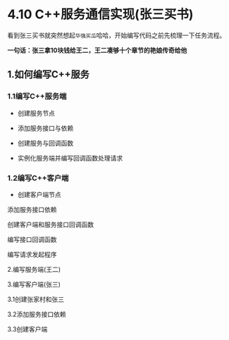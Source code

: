 # 4.10 C++服务通信实现(张三买书)

看到张三买书就突然想起`华强买瓜`哈哈，开始编写代码之前先梳理一下任务流程。

**一句话：张三拿10块钱给王二，王二凑够十个章节的艳娘传奇给他**

## 1.如何编写C++服务

### 1.1编写C++服务端

- 创建服务节点

- 添加服务接口与依赖

- 创建服务与回调函数

- 实例化服务端并编写回调函数处理请求

### 1.2编写C++客户端

- 创建客户端节点

添加服务接口依赖

创建客户端和服务接口回调函数

编写接口回调函数

编写请求发起程序

2.编写服务端(王二)

3.编写客户端(张三)

3.1创建张家村和张三

3.2添加服务接口依赖

3.3创建客户端



